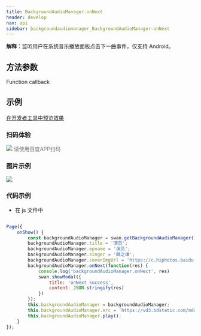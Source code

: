 ```yaml
---
title: BackgroundAudioManager.onNext
header: develop
nav: api
sidebar: backgroundaudiomanager_BackgroundAudioManager-onNext
---
```





**解释**：监听用户在系统音乐播放面板点击下一曲事件，仅支持 Android。

 

## 方法参数

Function callback

## 示例

<a href="swanide://fragment/a9c6b4e5aa2b4b7c6416889607407ff91574005094848" title="在开发者工具中预览效果" target="_self">在开发者工具中预览效果</a>

### 扫码体验

<div class='scan-code-container'>
    <img src="https://b.bdstatic.com/miniapp/assets/images/doc_demo/fragment_BackgroundAudioManagerOnNext.png" class="demo-qrcode-image" />
    <font color=#777 12px>请使用百度APP扫码</font>
</div>

### 图片示例 
 

<div class="m-doc-custom-examples">
    <div class="m-doc-custom-examples-correct">
        <img src="https://b.bdstatic.com/miniapp/image/onNext.gif">
    </div>
    <div class="m-doc-custom-examples-correct">
        <img src=" ">
    </div>
    <div class="m-doc-custom-examples-correct">
        <img src=" ">
    </div>     
</div>


### 代码示例 



* 在 js 文件中

```javascript

Page({
    onShow() {
        const backgroundAudioManager = swan.getBackgroundAudioManager();
        backgroundAudioManager.title = '演员';
        backgroundAudioManager.epname = '演员';
        backgroundAudioManager.singer = '薛之谦';
        backgroundAudioManager.coverImgUrl = 'https://c.hiphotos.baidu.com/super/pic/item/8b13632762d0f703e34c0f6304fa513d2797c597.jpg';
        backgroundAudioManager.onNext(function(res) {
            console.log('backgroundAudioManager.onNext', res)
            swan.showModal({
                title: 'onNext success',
                content: JSON.stringify(res)
            })
        });
        this.backgroundAudioManager = backgroundAudioManager;
        this.backgroundAudioManager.src = 'https://vd3.bdstatic.com/mda-ic7mxzt5cvz6f4y5/mda-ic7mxzt5cvz6f4y5.mp3';
        this.backgroundAudioManager.play();
    }
});

```

